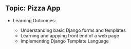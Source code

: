 
 ## Topic:  Pizza App
 
  - Learning Outcomes:

    - Understanding basic Django forms and templates
    - Learning and appying front end of a web page
    - Implementing Django Template Language